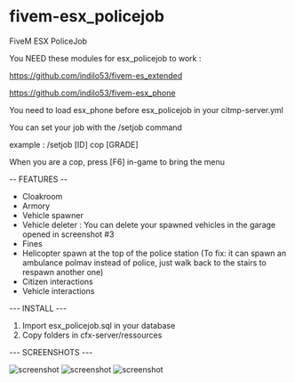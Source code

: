# fivem-esx_policejob
FiveM ESX PoliceJob

You NEED these modules for esx_policejob to work :

https://github.com/indilo53/fivem-es_extended

https://github.com/indilo53/fivem-esx_phone

You need to load esx_phone before esx_policejob in your citmp-server.yml

You can set your job with the /setjob command

example : /setjob [ID] cop [GRADE]

When you are a cop, press [F6] in-game to bring the menu

-- FEATURES --

- Cloakroom
- Armory
- Vehicle spawner
- Vehicle deleter : You can delete your spawned vehicles in the garage opened in screenshot #3
- Fines
- Helicopter spawn at the top of the police station (To fix: it can spawn an ambulance polmav instead of police, just walk back to the stairs to respawn another one)
- Citizen interactions
- Vehicle interactions

--- INSTALL ---

1) Import esx_policejob.sql in your database
2) Copy folders in cfx-server/ressources

--- SCREENSHOTS ---

![screenshot](http://gta-metropolis.ml/Files/Image/Sans%20titre10.png)
![screenshot](https://img15.hostingpics.net/pics/242257FiveM2017042700555550.png)
![screenshot](https://img15.hostingpics.net/pics/423745FiveM2017042700563518.png)
